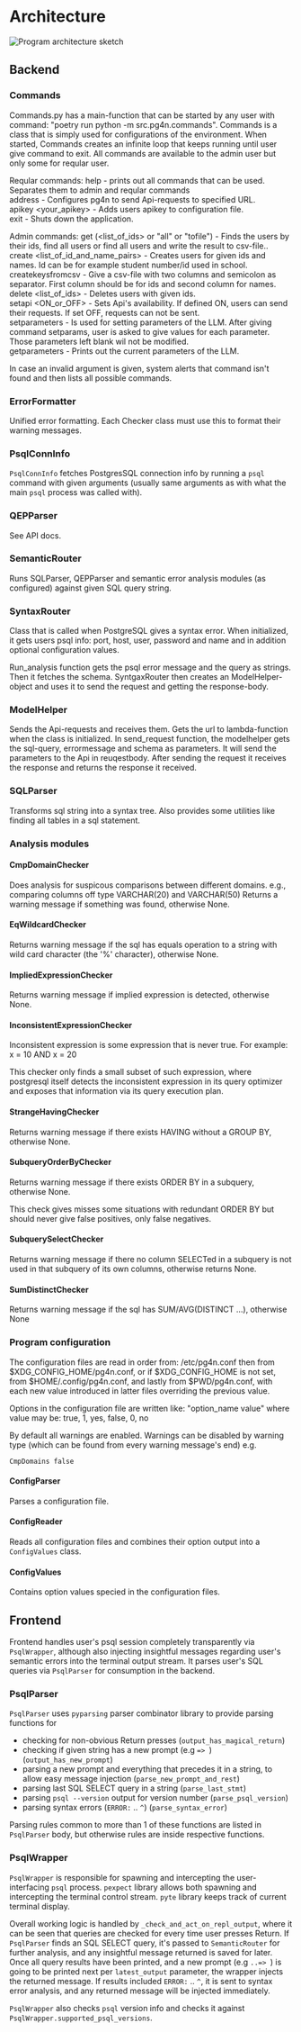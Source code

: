 # Architecture

![Program architecture sketch](./architecture.jpg)

## Backend

### Commands

Commands.py has a main-function that can be started by any user with command: "poetry run python -m src.pg4n.commands". Commands is a class that is simply used for configurations of the environment. When started, Commands creates an infinite loop that keeps running until user give command to exit. All commands are available to the admin user but only some for reqular user. 

Reqular commands:
help - prints out all commands that can be used. Separates them to admin and reqular commands  
address <url> - Configures pg4n to send Api-requests to specified URL.  
apikey <your_apikey> - Adds users apikey to configuration file.  
exit - Shuts down the application.  

Admin commands:
get (<list_of_ids> or "all" or "tofile") - Finds the users by their ids, find all users or find all users and write the result to csv-file..  
create <list_of_id_and_name_pairs> - Creates users for given ids and names. Id can be for example student number/id used in school.  
createkeysfromcsv - Give a csv-file with two columns and semicolon as separator. First column should be for ids and second column for names.  
delete <list_of_ids> - Deletes users with given ids.  
setapi <ON_or_OFF> - Sets Api's availability. If defined ON, users can send their requests. If set OFF, requests can not be sent.  
setparameters - Is used for setting parameters of the LLM. After giving command setparams, user is asked to give values for each parameter. Those parameters left blank wil not be modified.  
getparameters - Prints out the current parameters of the LLM.  

In case an invalid argument is given, system alerts that command isn't found and then lists all possible commands.

### ErrorFormatter
Unified error formatting.
Each Checker class must use this to format their warning messages.

### PsqlConnInfo

`PsqlConnInfo` fetches PostgresSQL connection info by running a `psql` command with given arguments (usually same arguments as with what the main `psql` process was called with).

### QEPParser

See API docs.

### SemanticRouter

Runs SQLParser, QEPParser and semantic error analysis modules (as configured) against given SQL query string.


### SyntaxRouter

Class that is called when PostgreSQL gives a syntax error. When initialized, it gets users psql info: port, host, user, password and name and in addition optional configuration values. 

Run_analysis function gets the psql error message and the query as strings. Then it fetches the schema. SyntgaxRouter then creates an ModelHelper-object and uses it to send the request and getting the response-body.

### ModelHelper
Sends the Api-requests and receives them. Gets the url to lambda-function when the class is  initialized. In send_request function, the modelhelper gets the sql-query, errormessage and schema as parameters. It will send the parameters to the Api in reuqestbody. After sending the request it receives the response and returns the response it received.


### SQLParser

Transforms sql string into a syntax tree.
Also provides some utilities like finding all tables in a sql statement.

### Analysis modules

#### CmpDomainChecker

Does analysis for suspicous comparisons between different domains.
e.g., comparing columns off type VARCHAR(20) and VARCHAR(50)
Returns a warning message if something was found, otherwise None.

#### EqWildcardChecker

Returns warning message if the sql has equals operation to a string with
wild card character (the '%' character), otherwise None.

#### ImpliedExpressionChecker

Returns warning message if implied expression is detected, otherwise None.

#### InconsistentExpressionChecker

Inconsistent expression is some expression that is never true.
For example: x = 10 AND x = 20

This checker only finds a small subset of such expression, where postgresql
itself detects the inconsistent expression in its query optimizer and
exposes that information via its query execution plan.

#### StrangeHavingChecker

Returns warning message if there exists HAVING without a GROUP BY, otherwise None.

#### SubqueryOrderByChecker

Returns warning message if there exists ORDER BY in a subquery,
otherwise None.

This check gives misses some situations with redundant ORDER BY but
should never give false positives, only false negatives.

#### SubquerySelectChecker

Returns warning message if there no column SELECTed in a subquery is
not used in that subquery of its own columns, otherwise returns None.

#### SumDistinctChecker

Returns warning message if the sql has SUM/AVG(DISTINCT ...), otherwise None

### Program configuration

The configuration files are read in order from: /etc/pg4n.conf then from $XDG\_CONFIG\_HOME/pg4n.conf, or if $XDG\_CONFIG\_HOME is not set, from
$HOME/.config/pg4n.conf, and lastly from $PWD/pg4n.conf, with each new value
introduced in latter files overriding the previous value.

Options in the configuration file are written like: "option\_name value" where value may be: true, 1, yes, false, 0, no

By default all warnings are enabled. Warnings can be disabled by warning type (which can be found from every warning message's end) e.g.

`CmpDomains false`

#### ConfigParser

Parses a configuration file.

#### ConfigReader

Reads all configuration files and combines their option output into a `ConfigValues` class.

#### ConfigValues

Contains option values specied in the configuration files.

## Frontend

Frontend handles user's psql session completely transparently via `PsqlWrapper`, although also injecting insightful messages regarding user's semantic errors into the terminal output stream. It parses user's SQL queries via `PsqlParser` for consumption in the backend.

### PsqlParser

`PsqlParser` uses `pyparsing` parser combinator library to provide parsing functions for
- checking for non-obvious Return presses (`output_has_magical_return`)
- checking if given string has a new prompt (e.g `=> `) (`output_has_new_prompt`)
- parsing a new prompt and everything that precedes it in a string, to allow easy message injection (`parse_new_prompt_and_rest`)
- parsing last SQL SELECT query in a string (`parse_last_stmt`)
- parsing `psql --version` output for version number (`parse_psql_version`)
- parsing syntax errors (`ERROR:` .. `^`) (`parse_syntax_error`)

Parsing rules common to more than 1 of these functions are listed in `PsqlParser` body, but otherwise rules are inside respective functions.

### PsqlWrapper

`PsqlWrapper` is responsible for spawning and intercepting the user-interfacing `psql` process. `pexpect` library allows both spawning and intercepting the terminal control stream. `pyte` library keeps track of current terminal display.

Overall working logic is handled by `_check_and_act_on_repl_output`, where it can be seen that queries are checked for every time user presses Return. If `PsqlParser` finds an SQL SELECT query, it's passed to `SemanticRouter` for further analysis, and any insightful message returned is saved for later. Once all query results have been printed, and a new prompt (e.g `..=> `) is going to be printed next per `latest_output` parameter, the wrapper injects the returned message. If results included `ERROR:` .. `^`, it is sent to syntax error analysis, and any returned message will be injected immediately.

`PsqlWrapper` also checks `psql` version info and checks it against `PsqlWrapper.supported_psql_versions`.
